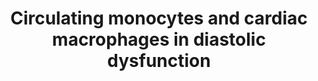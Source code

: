 ---
annotations:
- type: Cell Type Ontology
  value: macrophage
- type: Cell Type Ontology
  value: monocyte
- type: Disease Ontology
  value: cardiovascular system disease
- type: Disease Ontology
  value: hypertension
- type: Cell Type Ontology
  value: myofibroblast cell
- type: Cell Type Ontology
  value: intermediate monocyte
- type: Cell Type Ontology
  value: monocyte
- type: Cell Type Ontology
  value: macrophage
- type: Disease Ontology
  value: cardiovascular system disease
- type: Cell Type Ontology
  value: myofibroblast cell
- type: Disease Ontology
  value: hypertension
authors:
- Khanspers
description: draft
last-edited: 2018-11-29
organisms:
- Mus musculus
redirect_from:
- /index.php/Pathway:WP4474
- /instance/WP4474
schema-jsonld:
- '@context': https://schema.org/
  '@id': https://wikipathways.github.io/pathways/WP4474.html
  '@type': Dataset
  creator:
    '@type': Organization
    name: WikiPathways
  description: draft
  keywords:
  - Ccl2
  - Ccr2
  - ROS
  - Spp1
  - Il10
  license: CC0
  name: Circulating monocytes and cardiac macrophages in diastolic dysfunction
seo: CreativeWork
title: Circulating monocytes and cardiac macrophages in diastolic dysfunction
wpid: WP4474
---